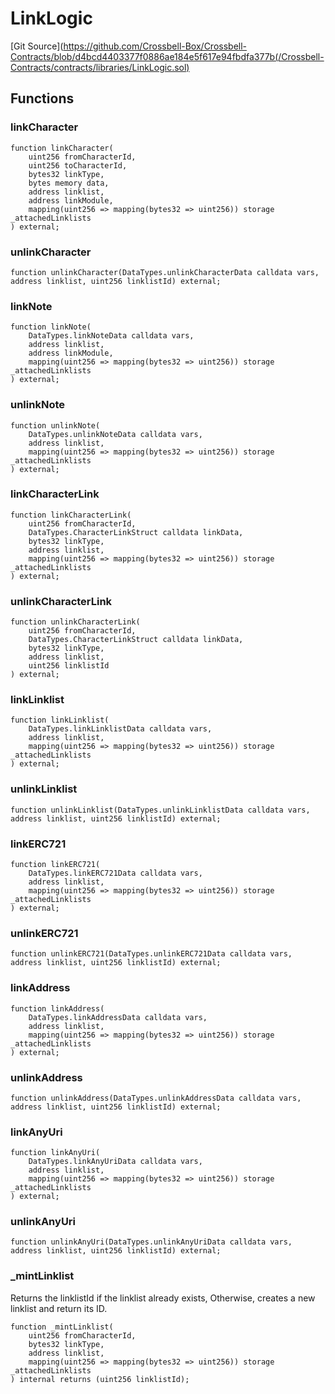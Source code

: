 # LinkLogic
[Git Source](https://github.com/Crossbell-Box/Crossbell-Contracts/blob/d4bcd4403377f0886ae184e5f617e94fbdfa377b(/Crossbell-Contracts/contracts/libraries/LinkLogic.sol)


## Functions
### linkCharacter


```solidity
function linkCharacter(
    uint256 fromCharacterId,
    uint256 toCharacterId,
    bytes32 linkType,
    bytes memory data,
    address linklist,
    address linkModule,
    mapping(uint256 => mapping(bytes32 => uint256)) storage _attachedLinklists
) external;
```

### unlinkCharacter


```solidity
function unlinkCharacter(DataTypes.unlinkCharacterData calldata vars, address linklist, uint256 linklistId) external;
```

### linkNote


```solidity
function linkNote(
    DataTypes.linkNoteData calldata vars,
    address linklist,
    address linkModule,
    mapping(uint256 => mapping(bytes32 => uint256)) storage _attachedLinklists
) external;
```

### unlinkNote


```solidity
function unlinkNote(
    DataTypes.unlinkNoteData calldata vars,
    address linklist,
    mapping(uint256 => mapping(bytes32 => uint256)) storage _attachedLinklists
) external;
```

### linkCharacterLink


```solidity
function linkCharacterLink(
    uint256 fromCharacterId,
    DataTypes.CharacterLinkStruct calldata linkData,
    bytes32 linkType,
    address linklist,
    mapping(uint256 => mapping(bytes32 => uint256)) storage _attachedLinklists
) external;
```

### unlinkCharacterLink


```solidity
function unlinkCharacterLink(
    uint256 fromCharacterId,
    DataTypes.CharacterLinkStruct calldata linkData,
    bytes32 linkType,
    address linklist,
    uint256 linklistId
) external;
```

### linkLinklist


```solidity
function linkLinklist(
    DataTypes.linkLinklistData calldata vars,
    address linklist,
    mapping(uint256 => mapping(bytes32 => uint256)) storage _attachedLinklists
) external;
```

### unlinkLinklist


```solidity
function unlinkLinklist(DataTypes.unlinkLinklistData calldata vars, address linklist, uint256 linklistId) external;
```

### linkERC721


```solidity
function linkERC721(
    DataTypes.linkERC721Data calldata vars,
    address linklist,
    mapping(uint256 => mapping(bytes32 => uint256)) storage _attachedLinklists
) external;
```

### unlinkERC721


```solidity
function unlinkERC721(DataTypes.unlinkERC721Data calldata vars, address linklist, uint256 linklistId) external;
```

### linkAddress


```solidity
function linkAddress(
    DataTypes.linkAddressData calldata vars,
    address linklist,
    mapping(uint256 => mapping(bytes32 => uint256)) storage _attachedLinklists
) external;
```

### unlinkAddress


```solidity
function unlinkAddress(DataTypes.unlinkAddressData calldata vars, address linklist, uint256 linklistId) external;
```

### linkAnyUri


```solidity
function linkAnyUri(
    DataTypes.linkAnyUriData calldata vars,
    address linklist,
    mapping(uint256 => mapping(bytes32 => uint256)) storage _attachedLinklists
) external;
```

### unlinkAnyUri


```solidity
function unlinkAnyUri(DataTypes.unlinkAnyUriData calldata vars, address linklist, uint256 linklistId) external;
```

### _mintLinklist

Returns the linklistId if the linklist already exists, Otherwise, creates a new
linklist and return its ID.


```solidity
function _mintLinklist(
    uint256 fromCharacterId,
    bytes32 linkType,
    address linklist,
    mapping(uint256 => mapping(bytes32 => uint256)) storage _attachedLinklists
) internal returns (uint256 linklistId);
```

